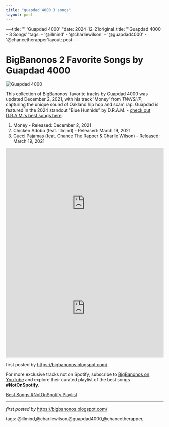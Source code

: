 ```yaml
---
title: "guapdad 4000 3 songs"
layout: post
---
```

---title: "' 'Guapdad 4000''"date: 2024-12-21original_title: "'Guapdad 4000 - 3 Songs'"tags:  - '@illmind'  - '@charliewilson'  - '@guapdad4000'  - '@chancetherapper'layout: post---<h1>BigBanonos 2 Favorite Songs by Guapdad 4000</h1><img alt="Guapdad 4000" src="https://res.cloudinary.com/dn29xlaeh/image/upload/v1605367702/beatgig-updated/NOAcXAYoNKtqETnh4yUHdSr9im3U8r.jpg" /> <p>This collection of BigBanonos' favorite tracks by Guapdad 4000 was updated December 2, 2021, with his track 'Money' from *TWNSHP*, capturing the unique sound of Oakland hip hop and scam rap. Guapdad is featured in the 2024 standout "Blue Hunnids" by D.R.A.M. - <a href="https://bigbanonos.blogspot.com/2015/05/dram.html" target="_blank">check out D.R.A.M.'s best songs here</a>.</p> <ol> <li>Money - Released: December 2, 2021</li> <li>Chicken Adobo (feat. !llmind) - Released: March 19, 2021</li> <li>Gucci Pajamas (feat. Chance The Rapper & Charlie Wilson) - Released: March 19, 2021</li></ol> <div> <iframe allow="autoplay; clipboard-write; encrypted-media; fullscreen; picture-in-picture" allowfullscreen="" frameborder="0" height="352" loading="lazy" src="https://open.spotify.com/embed/playlist/2fDiumR2xCzJfLJLfBX9Wh?utm_source=generator" width="100%"></iframe></div> <div> <iframe allow="accelerometer; autoplay; encrypted-media; gyroscope; picture-in-picture" allowfullscreen="" frameborder="0" height="315" src="https://www.youtube.com/embed/videoseries?list=PLtuNtuTatqI2kXdQGMIym8UjsGRlu_PqZ" width="100%"></iframe></div> <p>first posted by <a href="https://bigbanonos.blogspot.com/">https://bigbanonos.blogspot.com/</a></p><!--Subscribe and Playlist Links--><div>    <p>For more exclusive tracks not on Spotify, subscribe to <a href="https://www.youtube.com/@BigBanonos" target="_blank">BigBanonos on YouTube</a> and explore their curated playlist of the best songs <strong>#NotOnSpotify</strong>.</p>    <p><a href="https://www.youtube.com/playlist?list=PLtuNtuTatqI0kFahUCbtbfenC_ET5O_tr" target="_blank">Best Songs #NotOnSpotify Playlist<br /></a></p></div><hr /><p><em>first posted by</em> <a href="https://bigbanonos.blogspot.com/" rel="noopener" target="_new">https://bigbanonos.blogspot.com/</a></p><p>tags: @illmind,@charliewilson,@guapdad4000,@chancetherapper,</p>